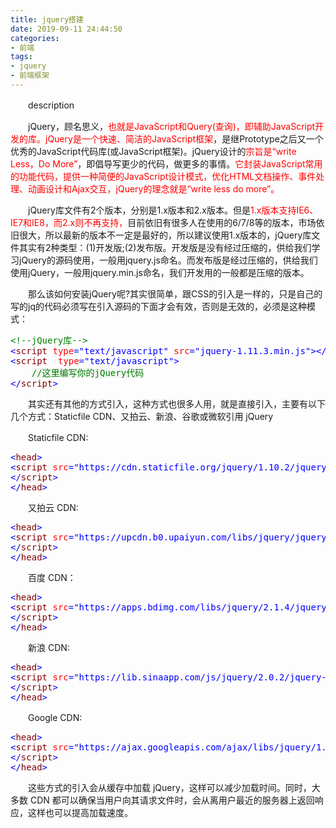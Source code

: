 ```yaml
---
title: jquery搭建
date: 2019-09-11 24:44:50
categories:
- 前端
tags:
- jquery
- 前端框架
---
```

<p>　　description</p>
<p>　　jQuery，顾名思义，<span style="color: #ff0000;">也就是JavaScript和Query(查询)，即辅助JavaScript开发的库。jQuery是一个快速、简洁的JavaScript框架</span>，是继Prototype之后又一个优秀的JavaScript代码库(或JavaScript框架)。jQuery设计的<span style="color: #ff0000;">宗旨是&ldquo;write Less，Do More&rdquo;</span>，即倡导写更少的代码，做更多的事情。<span style="color: #ff0000;">它封装JavaScript常用的功能代码，提供一种简便的JavaScript设计模式，优化HTML文档操作、事件处理、动画设计和Ajax交互，jQuery的理念就是&ldquo;write less do more&rdquo;。</span></p>
<p>　　jQuery库文件有2个版本，分别是1.x版本和2.x版本。但是<span style="color: #ff0000;">1.x版本支持IE6、IE7和IE8，而2.x则不再支持，</span>目前依旧有很多人在使用的6/7/8等的版本，市场依旧很大，所以最新的版本不一定是最好的，所以建议使用1.x版本的，jQuery库文件其实有2种类型：(1)开发版;(2)发布版。开发版是没有经过压缩的，供给我们学习jQuery的源码使用，一般用jquery.js命名。而发布版是经过压缩的，供给我们使用jQuery，一般用jquery.min.js命名，我们开发用的一般都是压缩的版本。</p>
<p>　　那么该如何安装jQuery呢?其实很简单，跟CSS的引入是一样的，只是自己的写的jq的代码必须写在引入源码的下面才会有效，否则是无效的，必须是这种模式：</p>
<div class="cnblogs_code">
<pre><span style="color: #008000;">&lt;!--</span><span style="color: #008000;">jQuery库</span><span style="color: #008000;">--&gt;</span>
<span style="color: #0000ff;">&lt;</span><span style="color: #800000;">script </span><span style="color: #ff0000;">type</span><span style="color: #0000ff;">="text/javascript"</span><span style="color: #ff0000;"> src</span><span style="color: #0000ff;">="jquery-1.11.3.min.js"</span><span style="color: #0000ff;">&gt;&lt;/</span><span style="color: #800000;">script</span><span style="color: #0000ff;">&gt;</span>
<span style="color: #0000ff;">&lt;</span><span style="color: #800000;">script  </span><span style="color: #ff0000;">type</span><span style="color: #0000ff;">="text/javascript"</span><span style="color: #0000ff;">&gt;</span>
    <span style="background-color: #f5f5f5; color: #008000;">//</span><span style="background-color: #f5f5f5; color: #008000;">这里编写你的jQuery代码</span>
<span style="color: #0000ff;">&lt;/</span><span style="color: #800000;">script</span><span style="color: #0000ff;">&gt;</span></pre>
</div>
<p>　　其实还有其他的方式引入，这种方式也很多人用，就是直接引入，主要有以下几个方式：Staticfile CDN、又拍云、新浪、谷歌或微软引用 jQuery</p>
<p>　　Staticfile CDN:</p>
<div class="cnblogs_code">
<pre><span style="color: #0000ff;">&lt;</span><span style="color: #800000;">head</span><span style="color: #0000ff;">&gt;</span>
<span style="color: #0000ff;">&lt;</span><span style="color: #800000;">script </span><span style="color: #ff0000;">src</span><span style="color: #0000ff;">="https://cdn.staticfile.org/jquery/1.10.2/jquery.min.js"</span><span style="color: #0000ff;">&gt;</span>
<span style="color: #0000ff;">&lt;/</span><span style="color: #800000;">script</span><span style="color: #0000ff;">&gt;</span>
<span style="color: #0000ff;">&lt;/</span><span style="color: #800000;">head</span><span style="color: #0000ff;">&gt;</span></pre>
</div>
<p>　　又拍云 CDN:</p>
<div class="cnblogs_code">
<pre><span style="color: #0000ff;">&lt;</span><span style="color: #800000;">head</span><span style="color: #0000ff;">&gt;</span>
<span style="color: #0000ff;">&lt;</span><span style="color: #800000;">script </span><span style="color: #ff0000;">src</span><span style="color: #0000ff;">="https://upcdn.b0.upaiyun.com/libs/jquery/jquery-2.0.2.min.js"</span><span style="color: #0000ff;">&gt;</span>
<span style="color: #0000ff;">&lt;/</span><span style="color: #800000;">script</span><span style="color: #0000ff;">&gt;</span>
<span style="color: #0000ff;">&lt;/</span><span style="color: #800000;">head</span><span style="color: #0000ff;">&gt;</span></pre>
</div>
<p>　　百度 CDN：</p>
<div class="cnblogs_code">
<pre><span style="color: #0000ff;">&lt;</span><span style="color: #800000;">head</span><span style="color: #0000ff;">&gt;</span>
<span style="color: #0000ff;">&lt;</span><span style="color: #800000;">script </span><span style="color: #ff0000;">src</span><span style="color: #0000ff;">="https://apps.bdimg.com/libs/jquery/2.1.4/jquery.min.js"</span><span style="color: #0000ff;">&gt;</span>
<span style="color: #0000ff;">&lt;/</span><span style="color: #800000;">script</span><span style="color: #0000ff;">&gt;</span>
<span style="color: #0000ff;">&lt;/</span><span style="color: #800000;">head</span><span style="color: #0000ff;">&gt;</span></pre>
</div>
<p>　　新浪 CDN:</p>
<div class="cnblogs_code">
<pre><span style="color: #0000ff;">&lt;</span><span style="color: #800000;">head</span><span style="color: #0000ff;">&gt;</span>
<span style="color: #0000ff;">&lt;</span><span style="color: #800000;">script </span><span style="color: #ff0000;">src</span><span style="color: #0000ff;">="https://lib.sinaapp.com/js/jquery/2.0.2/jquery-2.0.2.min.js"</span><span style="color: #0000ff;">&gt;</span>
<span style="color: #0000ff;">&lt;/</span><span style="color: #800000;">script</span><span style="color: #0000ff;">&gt;</span>
<span style="color: #0000ff;">&lt;/</span><span style="color: #800000;">head</span><span style="color: #0000ff;">&gt;</span></pre>
</div>
<p>　　Google CDN:</p>
<div class="cnblogs_code">
<pre><span style="color: #0000ff;">&lt;</span><span style="color: #800000;">head</span><span style="color: #0000ff;">&gt;</span>
<span style="color: #0000ff;">&lt;</span><span style="color: #800000;">script </span><span style="color: #ff0000;">src</span><span style="color: #0000ff;">="https://ajax.googleapis.com/ajax/libs/jquery/1.10.2/jquery.min.js"</span><span style="color: #0000ff;">&gt;</span>
<span style="color: #0000ff;">&lt;/</span><span style="color: #800000;">script</span><span style="color: #0000ff;">&gt;</span>
<span style="color: #0000ff;">&lt;/</span><span style="color: #800000;">head</span><span style="color: #0000ff;">&gt;</span></pre>
</div>
<p>　　这些方式的引入会从缓存中加载 jQuery，这样可以减少加载时间。同时，大多数 CDN 都可以确保当用户向其请求文件时，会从离用户最近的服务器上返回响应，这样也可以提高加载速度。</p>